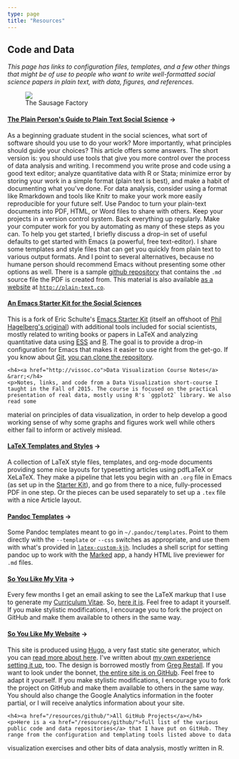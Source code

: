 ```yaml
---
type: page
title: "Resources"
---
```


## Code and Data 
<p><em>This page has links to configuration files, templates, and a few other things that might be of use to people who want to write well-formatted social science papers in plain text, with data, figures, and 
references.</em></p> 

<figure><img src="https://kieranhealy.org/files/misc/workflow-wide-tx.png"><figcaption>The Sausage Factory</figcaption></figure>


<div class="units-row">
  <div class="unit-50">
    <h4><a href="http://www.kieranhealy.org/files/papers/plain-person-text.pdf">The Plain Person's Guide to Plain Text Social Science</a> &rarr;</h4>
    <p>As a beginning graduate student in the social sciences, what sort of software should you use to do your work? More importantly, what principles should guide your choices? This article offers some answers. The short 
version is: you should use tools that give you more control over the process of data analysis and writing. I recommend you write prose and code using a good text editor; analyze quantitative data with R or Stata; minimize 
error by storing your work in a simple format (plain text is best), and make a habit of documenting what you've done. For data analysis, consider using a format like Rmarkdown and tools like Knitr to make your work more 
easily reproducible for your future self. Use Pandoc to turn your plain-text documents into PDF, HTML, or Word files to share with others. Keep your projects in a version control system. Back everything up regularly. Make 
your computer work for you by automating as many of these steps as you can. To help you get started, I briefly discuss a drop-in set of useful defaults to get started with Emacs (a powerful, free text-editor). I share 
some templates and style files that can get you quickly from plain text to various output formats. And I point to several alternatives, because no humane person should recommend Emacs without presenting some other options 
as well. There is a sample <a href="https://github.com/kjhealy/workflow-paper">github repository</a> that contains the <code>.md</code> source file the PDF is created from. This material is also available <a 
href="http://plain-text.co">as a website</a> at <code><a href="http://plain-text.co">http://plain-text.co</a></code>.</p>


<h4><a href="/resources/emacs-starter-kit" title="kjhealy/emacs-starter-kit @ GitHub">An Emacs Starter Kit for the Social Sciences</a></h4>
    <p>This is a fork of Eric Schulte's <a href="http://github.com/eschulte/emacs-starter-kit/tree">Emacs Starter Kit</a> (itself an offshoot of <a href="http://github.com/eschulte/emacs-starter-kit/tree">Phil Hagelberg's 
original</a>) with additional tools included for social scientists, mostly related to writing books or papers in LaTeX and analyzing quantitative data using <a href="http://ess.r-project.org/">ESS</a> and <a 
href="http://www.r-project.org/">R</a>. The goal is to provide a drop-in configuration for Emacs that makes it easier to use right from the get-go. If you know about <a href="http://git-scm.com/" title="Git - Fast Version 
Control System">Git</a>, <a href="http://github.com/kjhealy/emacs-starter-kit/tree/master" title="kjhealy's emacs-starter-kit at master &mdash; GitHub">you can clone the repository</a>.</p>
    
    <h4><a href="http://vissoc.co">Data Visualization Course Notes</a> &rarr;</h4>
    <p>Notes, links, and code from a Data Visualization short-course I taught in the Fall of 2015. The course is focused on the practical presentation of real data, mostly using R's `ggplot2` library. We also read some 
material on principles of data visualization, in order to help develop a good working sense of why some graphs and figures work well while others either fail to inform or actively mislead.
    </p>
    
  </div>

<div class="unit-50">
<h4><a href="http://github.com/kjhealy/latex-custom-kjh">LaTeX Templates and Styles</a> &rarr;</h4>
<p>A collection of LaTeX style files, templates, and org-mode documents providing some nice layouts for typesetting articles using pdfLaTeX or XeLaTeX. They make a pipeline that lets you begin with an 
<code>.org</code> file in Emacs (as set up in the <a href="http://kjhealy.github.com/emacs-starter-kit/">Starter Kit</a>), and go from there to a nice, fully-processed PDF in one step. Or the pieces can be used separately 
to set up a <code>.tex</code> file with a nice Article layout.</p>  

<h4><a href="https://github.com/kjhealy/pandoc-templates">Pandoc Templates</a> &rarr;</h4>
<p>Some Pandoc templates meant to go in <code>~/.pandoc/templates</code>. Point to them directly with the <code>--template</code> or <code>--css</code> switches as appropriate, and use them with what's provided in <a 
href="http://github.com/kjhealy/latex-custom-kjh"><code>latex-custom-kjh</code></a>. Includes a shell script for setting pandoc up to work with the <a href="http://marked2app.com">Marked</a> app, a handy HTML live 
previewer for <code>.md</code> files.
    </p>


<h4><a href="http://kjhealy.github.com/kjh-vita/">So You Like My Vita</a> &rarr;</h4>
<p>Every few months I get an email asking to see the LaTeX markup that I use to generate my <a href="http://kieranhealy.org/vita.pdf">Curriculum Vitae</a>. So, <a href="http://kjhealy.github.com/kjh-vita/" 
title="kjhealy's kjh-vita @ GitHub">here it is</a>. Feel free to adapt it yourself. If you make stylistic modifications, I encourage you to fork the project on GitHub and make them available to others in the same way.</p>

<h4><a href="http://github.com/kjhealy/kieranhealy.hugo/">So You Like My Website</a> &rarr;</h4>
<p>This site is produced using <a href="http://gohugo.io">Hugo</a>, a very fast static site generator, which you can <a href="http://gohugo.io/overview/introduction/">read more about here</a>. I've written about <a 
href="http://kieranhealy.org/blog/archives/2014/02/24/powered-by-hugo/">my own experience setting it up</a>, too. The design is borrowed mostly from <a href="http://consequently.org/">Greg Restall</a>. If you want to look 
under the bonnet, <a href="http://kjhealy.github.com/kieranhealy.hugo/" title="This website's source">the entire site is on GitHub</a>. Feel free to adapt it yourself. If you make stylistic modifications, I encourage you 
to fork the project on GitHub and make them available to others in the same way. You should also change the Google Analytics information in the footer partial, or I will receive analytics information about your site.</p>

    
    <h4><a href="/resources/github/">All GitHub Projects</a></h4>
    <p>Here is a <a href="/resources/github/">full list of the various public code and data repositories</a> that I have put on GitHub. They range from the configuration and templating tools listed above to data 
visualization exercises and other bits of data analysis, mostly written in R. 
  </div>
</div>
</div>
</div>
</div>

